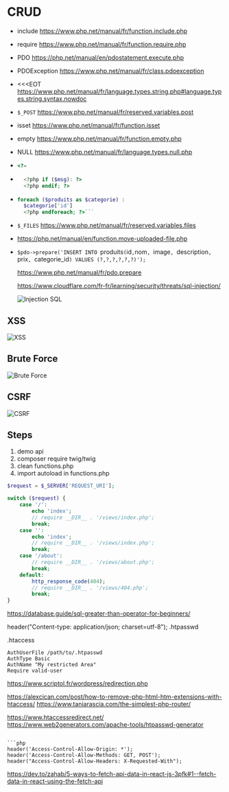# CRUD

- include https://www.php.net/manual/fr/function.include.php
- require https://www.php.net/manual/fr/function.require.php
- PDO https://php.net/manual/en/pdostatement.execute.php
- PDOException https://www.php.net/manual/fr/class.pdoexception
- <<<EOT https://www.php.net/manual/fr/language.types.string.php#language.types.string.syntax.nowdoc
- `$_POST` https://www.php.net/manual/fr/reserved.variables.post
- isset https://www.php.net/manual/fr/function.isset
- empty https://www.php.net/manual/fr/function.empty.php
- NULL https://www.php.net/manual/fr/language.types.null.php
- ```php
  <?=
  ```
- ```php
    <?php if ($msg): ?>
    <?php endif; ?>
  ```
- ````php
  foreach ($produits as $categorie) :
    $categorie['id']
    <?php endforeach; ?>```
  ````
- `$_FILES` https://www.php.net/manual/fr/reserved.variables.files
- https://php.net/manual/en/function.move-uploaded-file.php
- `$pdo->prepare('INSERT INTO `produits`(`id`,`nom`, `image`, `description`, `prix`, `categorie_id`) VALUES (?,?,?,?,?,?)');`

  https://www.php.net/manual/fr/pdo.prepare

  https://www.cloudflare.com/fr-fr/learning/security/threats/sql-injection/

  ![Injection SQL](https://www.cloudflare.com/img/learning/security/threats/sql-injection-attack/sql-injection-infographic.png)

## XSS

![XSS](https://www.cloudflare.com/img/learning/security/threats/cross-site-scripting/xss-attack.png)

## Brute Force

![Brute Force](https://www.thesslstore.com/blog/wp-content/uploads/2021/06/brute-force-attack-example.png)

## CSRF

![CSRF](https://images.ctfassets.net/4un77bcsnjzw/1kzDKGcv6RLKG8nxaqmyW9/f15d8c2142ce542cbfc9348326969071/DiagramExport__1_.svg)

## Steps

1. demo api
2. composer require twig/twig
3. clean functions.php
4. import autoload in functions.php

```php
$request = $_SERVER['REQUEST_URI'];

switch ($request) {
    case '/':
        echo 'index';
        // require __DIR__ . '/views/index.php';
        break;
    case '':
        echo 'index';
        // require __DIR__ . '/views/index.php';
        break;
    case '/about':
        // require __DIR__ . '/views/about.php';
        break;
    default:
        http_response_code(404);
        // require __DIR__ . '/views/404.php';
        break;
}

```

https://database.guide/sql-greater-than-operator-for-beginners/

header("Content-type: application/json; charset=utf-8");
.htpasswd

.htaccess

```
AuthUserFile /path/to/.htpasswd
AuthType Basic
AuthName "My restricted Area"
Require valid-user
```

https://www.scriptol.fr/wordpress/redirection.php

https://alexcican.com/post/how-to-remove-php-html-htm-extensions-with-htaccess/
https://www.taniarascia.com/the-simplest-php-router/

https://www.htaccessredirect.net/
https://www.web2generators.com/apache-tools/htpasswd-generator

```

```php
header('Access-Control-Allow-Origin: *');
header('Access-Control-Allow-Methods: GET, POST');
header("Access-Control-Allow-Headers: X-Requested-With");
```

https://dev.to/zahab/5-ways-to-fetch-api-data-in-react-js-3pfk#1--fetch-data-in-react-using-the-fetch-api